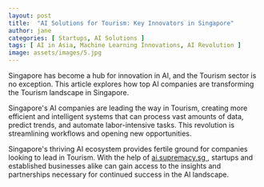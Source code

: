 ```yaml
---
layout: post
title:  "AI Solutions for Tourism: Key Innovators in Singapore"
author: jane
categories: [ Startups, AI Solutions ]
tags: [ AI in Asia, Machine Learning Innovations, AI Revolution ]
image: assets/images/5.jpg
---
```


Singapore has become a hub for innovation in AI, and the Tourism sector is no exception. This article explores how top AI companies are transforming the Tourism landscape in Singapore.

Singapore's AI companies are leading the way in Tourism, creating more efficient and intelligent systems that can process vast amounts of data, predict trends, and automate labor-intensive tasks. This revolution is streamlining workflows and opening new opportunities.

Singapore's thriving AI ecosystem provides fertile ground for companies looking to lead in Tourism. With the help of <a href="https://ai.supremacy.sg" target="_blank"> ai.supremacy.sg </a>, startups and established businesses alike can gain access to the insights and partnerships necessary for continued success in the AI landscape.
